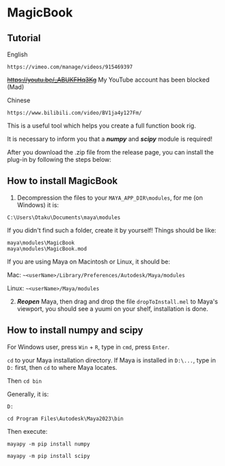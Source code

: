 # MagicBook


## Tutorial


English
```
https://vimeo.com/manage/videos/915469397
```

~~https://youtu.be/_ABUKFHq3Kg~~ My YouTube account has been blocked (Mad)


Chinese
```
https://www.bilibili.com/video/BV1ja4y127Fm/
```


This is a useful tool which helps you create a full function book rig.


It is necessary to inform you that a ***numpy*** and ***scipy*** module is required!


After you download the .zip file from the release page, you can install the plug-in by following the steps below:


## How to install MagicBook


1. Decompression the files to your `MAYA_APP_DIR\modules`, for me (on Windows) it is:
```
C:\Users\Otaku\Documents\maya\modules
```
If you didn't find such a folder, create it by yourself!
Things should be like:
```
maya\modules\MagicBook
maya\modules\MagicBook.mod
```
If you are using Maya on Macintosh or Linux, it should be:


Mac: `~<userName>/Library/Preferences/Autodesk/Maya/modules`


Linux: `~<userName>/Maya/modules`


2. ***Reopen*** Maya, then drag and drop the file `dropToInstall.mel` to Maya's viewport, you should see a yuumi on your shelf, installation is done.

## How to install numpy and scipy


For Windows user, press `Win` + `R`, type in `cmd`, press `Enter`.


`cd` to your Maya installation directory. If Maya is installed in `D:\...`, type in `D:` first, then `cd` to where Maya locates.


Then `cd bin`


Generally, it is:


`D:`


`cd Program Files\Autodesk\Maya2023\bin`


Then execute:


```mayapy -m pip install numpy```


```mayapy -m pip install scipy```


